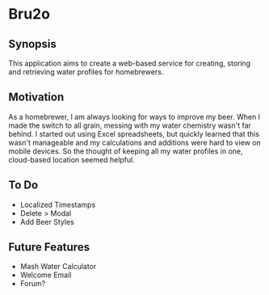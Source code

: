# Bru2o

## Synopsis
This application aims to create a web-based service for creating, storing and retrieving water profiles for homebrewers.
## Motivation
As a homebrewer, I am always looking for ways to improve my beer. When I made the switch to all grain, messing with my water chemistry
wasn't far behind. I started out using Excel spreadsheets, but quickly learned that this wasn't manageable and my calculations and 
additions were hard to view on mobile devices. So the thought of keeping all my water profiles in one, cloud-based location seemed helpful.

## To Do
- Localized Timestamps
- Delete > Modal
- Add Beer Styles

## Future Features
- Mash Water Calculator
- Welcome Email
- Forum?
